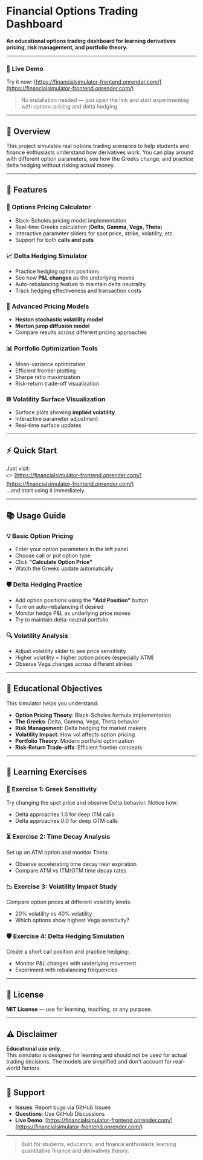 # Financial Options Trading Dashboard

**An educational options trading dashboard for learning derivatives pricing, risk management, and portfolio theory.**

---

### 🔗 Live Demo  
Try it now: [https://financialsimulator-frontend.onrender.com/](https://financialsimulator-frontend.onrender.com/)

> No installation needed — just open the link and start experimenting with options pricing and delta hedging.

---

## 📌 Overview

This project simulates real options trading scenarios to help students and finance enthusiasts understand how derivatives work. You can play around with different option parameters, see how the Greeks change, and practice delta hedging without risking actual money.

---

## 🚀 Features

### 🧮 Options Pricing Calculator
- Black-Scholes pricing model implementation  
- Real-time Greeks calculation (**Delta, Gamma, Vega, Theta**)  
- Interactive parameter sliders for spot price, strike, volatility, etc.  
- Support for both **calls and puts**

### 📈 Delta Hedging Simulator
- Practice hedging option positions  
- See how **P&L changes** as the underlying moves  
- Auto-rebalancing feature to maintain delta neutrality  
- Track hedging effectiveness and transaction costs

### 🧠 Advanced Pricing Models
- **Heston stochastic volatility model**  
- **Merton jump diffusion model**  
- Compare results across different pricing approaches

### 📊 Portfolio Optimization Tools
- Mean-variance optimization  
- Efficient frontier plotting  
- Sharpe ratio maximization  
- Risk-return trade-off visualization

### 🌐 Volatility Surface Visualization
- Surface plots showing **implied volatility**  
- Interactive parameter adjustment  
- Real-time surface updates

---

## ⚡ Quick Start

Just visit:  
👉 [https://financialsimulator-frontend.onrender.com/](https://financialsimulator-frontend.onrender.com/)  
...and start using it immediately.

---

## 📚 Usage Guide

### 💡 Basic Option Pricing
- Enter your option parameters in the left panel  
- Choose call or put option type  
- Click **"Calculate Option Price"**  
- Watch the Greeks update automatically

### 🛡️ Delta Hedging Practice
- Add option positions using the **"Add Position"** button  
- Turn on auto-rebalancing if desired  
- Monitor hedge P&L as underlying price moves  
- Try to maintain delta-neutral portfolio

### 🔍 Volatility Analysis
- Adjust volatility slider to see price sensitivity  
- Higher volatility = higher option prices (especially ATM)  
- Observe Vega changes across different strikes

---

## 🎯 Educational Objectives

This simulator helps you understand:

- **Option Pricing Theory**: Black-Scholes formula implementation  
- **The Greeks**: Delta, Gamma, Vega, Theta behavior  
- **Risk Management**: Delta hedging for market makers  
- **Volatility Impact**: How vol affects option pricing  
- **Portfolio Theory**: Modern portfolio optimization  
- **Risk-Return Trade-offs**: Efficient frontier concepts

---

## 🧪 Learning Exercises

### 🧮 Exercise 1: Greek Sensitivity
Try changing the spot price and observe Delta behavior. Notice how:
- Delta approaches 1.0 for deep ITM calls  
- Delta approaches 0.0 for deep OTM calls

### ⏳ Exercise 2: Time Decay Analysis
Set up an ATM option and monitor Theta:
- Observe accelerating time decay near expiration  
- Compare ATM vs ITM/OTM time decay rates

### 📉 Exercise 3: Volatility Impact Study
Compare option prices at different volatility levels:
- 20% volatility vs 40% volatility  
- Which options show highest Vega sensitivity?

### 🛡️ Exercise 4: Delta Hedging Simulation
Create a short call position and practice hedging:
- Monitor P&L changes with underlying movement  
- Experiment with rebalancing frequencies

---

## 📄 License

**MIT License** — use for learning, teaching, or any purpose.

---

## ⚠️ Disclaimer

**Educational use only.**  
This simulator is designed for learning and should not be used for actual trading decisions. The models are simplified and don't account for real-world factors.

---

## 💬 Support

- **Issues**: Report bugs via GitHub Issues  
- **Questions**: Use GitHub Discussions  
- **Live Demo**: [https://financialsimulator-frontend.onrender.com/](https://financialsimulator-frontend.onrender.com/)

---

> Built for students, educators, and finance enthusiasts learning quantitative finance and derivatives theory.
